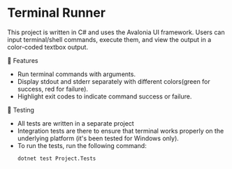 
# Terminal Runner

This project is written in C# and uses the Avalonia UI framework. Users can input terminal/shell commands, execute them, and view the output in a color-coded textbox output.

📌 Features
* Run terminal commands with arguments.
* Display stdout and stderr separately with different colors(green for success, red for failure).
* Highlight exit codes to indicate command success or failure.

🧪 Testing
* All tests are written in a separate project
* Integration tests are there to ensure that terminal works properly on the underlying platform (it's been tested for Windows only).
* To run the tests, run the following command:
    ```bash
    dotnet test Project.Tests
    ```


